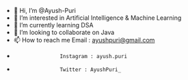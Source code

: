 - 👋 Hi, I’m @Ayush-Puri
- 👀 I’m interested in Artificial Intelligence & Machine Learning
- 🌱 I’m currently learning DSA
- 💞️ I’m looking to collaborate on Java
- 📫 How to reach me Email : ayushpuri@gmail.com
-                    Instagram : ayush.puri
-                    Twitter : AyushPuri_

<!---
Ayush-Puri/Ayush-Puri is a ✨ special ✨ repository because its `README.md` (this file) appears on your GitHub profile.
You can click the Preview link to take a look at your changes.
--->
